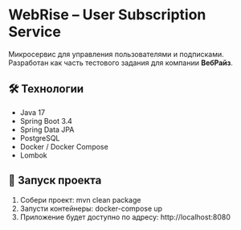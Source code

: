 # WebRise – User Subscription Service

Микросервис для управления пользователями и подписками. Разработан как часть тестового задания для компании **ВебРайз**.

## 🛠️ Технологии

- Java 17
- Spring Boot 3.4
- Spring Data JPA
- PostgreSQL
- Docker / Docker Compose
- Lombok

## 🚀 Запуск проекта

1. Собери проект:
   mvn clean package
2. Запусти контейнеры:
   docker-compose up
3. Приложение будет доступно по адресу:
   http://localhost:8080
